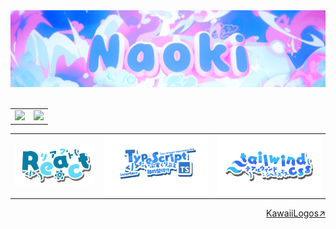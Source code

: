 <!-- -------------------------------- header -------------------------------- -->

<div align="center">
  <img src='/assets/header.png'>
</div>
<br>

<!-- -------------------------------- table -------------------------------- -->

<table>
  <tr>
    <td>
      <img src="https://blog-imgs-45-origin.fc2.com/a/h/o/ahoxahoxaho/miniikamusume8.gif">
    </td>
    <td>
      <img width=500px src="https://github-readme-stats.vercel.app/api/top-langs/?username=nka21&layout=compact&theme=github_dark_dimmed">
    </td>
  </tr>
</table>

<!-- -------------------------------- skills -------------------------------- -->

<table>
  <tr>
    <td>
      <img src='/assets/KawaiiLogos React.png'>
    </td>
    <td>
      <img src='/assets/TypeScript logo.png'>
    </td>
    <td>
      <img src='/assets/KawaiiLogos Tailwindcss.png'>
    </td>
  </tr>
</table>

<!-- -------------------------------- license -------------------------------- -->
<div align='right'>
  <a href='https://github.com/SAWARATSUKI/KawaiiLogos'>KawaiiLogos↗︎</a>
</div>